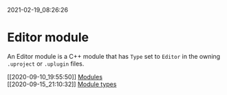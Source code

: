 2021-02-19_08:26:26

# Editor module

An Editor module is a C++ module that has `Type` set to `Editor` in the owning `.uproject` or `.uplugin` files.

[[2020-09-10_19:55:50]] [Modules](./Modules.md)  
[[2020-09-15_21:10:32]] [Module types](./Module%20types.md)  
